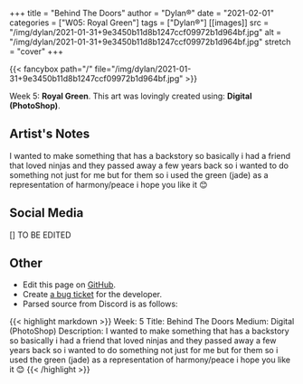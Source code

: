 +++
title =       "Behind The Doors"
author =      "Dylan®"
date =        "2021-02-01"
categories =  ["W05: Royal Green"]
tags =        ["Dylan®"]
[[images]]
                      src = "/img/dylan/2021-01-31+9e3450b11d8b1247ccf09972b1d964bf.jpg"
                      alt = "/img/dylan/2021-01-31+9e3450b11d8b1247ccf09972b1d964bf.jpg"
                      stretch = "cover"
+++


{{< fancybox path="/" file="/img/dylan/2021-01-31+9e3450b11d8b1247ccf09972b1d964bf.jpg" >}}


Week 5: **Royal Green**. This art was lovingly created using: **Digital (PhotoShop)**.

## Artist's Notes

I wanted to make something that has a backstory so basically i had a friend that loved ninjas and they passed away a few years back so i wanted to do something not just for me but for them so i used the green (jade) as a representation of harmony/peace i hope you like it 😊

## Social Media

[] TO BE EDITED

## Other

- Edit this page on [GitHub](https://github.com/teaminkling/web-refresh/edit/main/blog/content/blog/dylan-week-5-7bf8.md).
- Create [a bug ticket](https://github.com/teaminkling/web-refresh/issues/new?assignees=&labels=bug&template=problem-report.md&title=) for the developer.
- Parsed source from Discord is as follows:

{{< highlight markdown >}}
Week: 5
Title: Behind The Doors
Medium: Digital (PhotoShop)
Description: I wanted to make something that has a backstory so basically i had a friend that loved ninjas and they passed away a few years back so i wanted to do something not just for me but for them so i used the green (jade) as a representation of harmony/peace i hope you like it 😊
{{< /highlight >}}